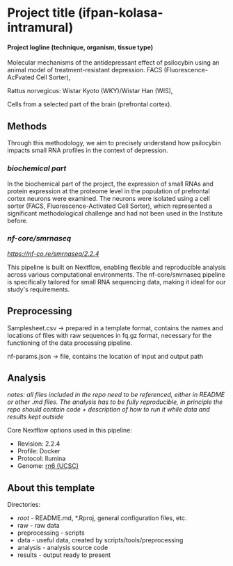 # Project title (ifpan-kolasa-intramural)

#### Project logline (technique, organism, tissue type)
Molecular mechanisms of the antidepressant effect of psilocybin using an animal model of treatment-resistant depression. 
FACS (Fluorescence-AcFvated Cell Sorter), 

Rattus norvegicus: Wistar Kyoto (WKY)/Wistar Han (WIS), 

Cells from a selected part of the brain (prefrontal cortex).


## Methods
Through this methodology, we aim to precisely understand how psilocybin impacts small RNA profiles in the context of depression.


### *biochemical part*
In the biochemical part of the project, the expression of small RNAs and protein expression at the proteome level in the population of prefrontal cortex neurons were examined.
The neurons were isolated using a cell sorter (FACS, Fluorescence-Activated Cell Sorter), which represented a significant methodological challenge and had not been used in the Institute before.

### *nf-core/smrnaseq*
*https://nf-co.re/smrnaseq/2.2.4*

This pipeline is built on Nextflow, enabling flexible and reproducible analysis across various computational environments. The nf-core/smrnaseq pipeline is specifically tailored for small RNA sequencing data, making it ideal for our study's requirements.

## Preprocessing
Samplesheet.csv -> prepared in a template format, contains the names and locations of files with raw sequences in fq.gz format, necessary for the functioning of the data processing pipeline.

nf-params.json -> file, contains the location of input and output path


## Analysis
*notes: all files included in the repo need to be referenced, either in README or other .md files. The analysis has to be fully reproducible, in principle the repo should contain code + description of how to run it while data and results kept outside*

Core Nextflow options used in this pipeline:
- Revision: 2.2.4
- Profile: Docker
- Protocol: Ilumina
- Genome: [rn6 (UCSC)](https://support.illumina.com/sequencing/sequencing_software/igenome.html)

## About this template
Directories:
- _root_ - README.md, *.Rproj, general configuration files, etc.
- raw - raw data
- preprocessing - scripts
- data - useful data, created by scripts/tools/preprocessing
- analysis - analysis source code
- results - output ready to present
